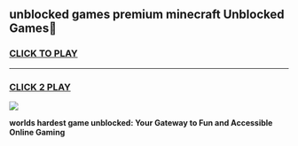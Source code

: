 
## unblocked games premium minecraft Unblocked Games👋
<h3>
<a href="https://premium.freeplayer.one?title=unblocked_games_premium_minecraft&ref=16F">CLICK TO PLAY</a></h3>
<hr>

<h3>
<a href="https://premium.freeplayer.one?title=unblocked_games_premium_minecraft&ref=16F">CLICK 2 PLAY</a>
  
</h3>

<a href="https://premium.freeplayer.one?title=unblocked_games_premium_minecraft&ref=16F/"><img src="https://clearcache.store/games.png"></a>


**worlds hardest game unblocked: Your Gateway to Fun and Accessible Online Gaming**
